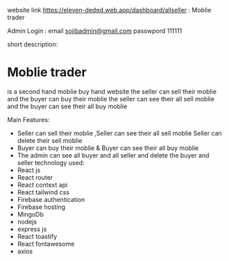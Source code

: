 website link https://eleven-deded.web.app/dashboard/allseller : Moblie trader

 
Admin Login :
email sojibadmin@gmail.com
passwpord 111111

short description:
# Moblie trader
 is a second hand moblie buy hand website 
 the seller can sell their moblie and the buyer can buy their moblie
 the seller can see their all sell moblie and the buyer can see their all buy moblie

Main Features:
* Seller can sell their moblie ,Seller can see their all sell moblie Seller can delete their sell moblie
* Buyer can buy their moblie & Buyer can see their all buy moblie
* The admin can see all buyer   and all seller and delete the buyer and seller
technology used:
* React js
* React router
* React context api
* React tailwind css
* Firebase authentication
* Firebase hosting
* MingoDb
* nodejs
* express js
* React toastify
* React fontawesome
* axios
